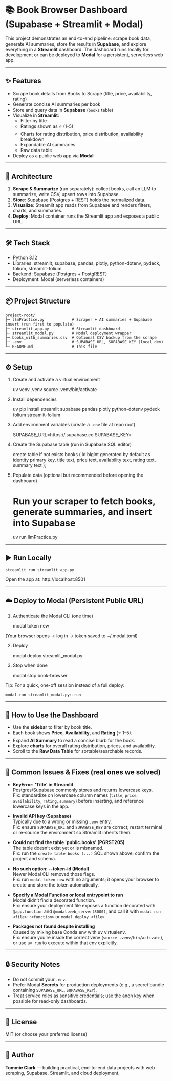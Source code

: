 # 📚 Book Browser Dashboard (Supabase + Streamlit + Modal)

This project demonstrates an end-to-end pipeline: scrape book data, generate AI summaries, store the results in **Supabase**, and explore everything in a **Streamlit** dashboard. The dashboard runs locally for development or can be deployed to **Modal** for a persistent, serverless web app.

---

## ✨ Features

- Scrape book details from Books to Scrape (title, price, availability, rating)
- Generate concise AI summaries per book
- Store and query data in **Supabase** (`books` table)
- Visualize in **Streamlit**:
  - Filter by title
  - Ratings shown as ⭐ (1–5)
  - Charts for rating distribution, price distribution, availability breakdown
  - Expandable AI summaries
  - Raw data table
- Deploy as a public web app via **Modal**

---

## 🧱 Architecture

1. **Scrape & Summarize** (run separately): collect books, call an LLM to summarize, write CSV, upsert rows into Supabase.
2. **Store**: Supabase (Postgres + REST) holds the normalized data.
3. **Visualize**: Streamlit app reads from Supabase and renders filters, charts, and summaries.
4. **Deploy**: Modal container runs the Streamlit app and exposes a public URL.

---

## 🛠 Tech Stack

- Python 3.12
- Libraries: streamlit, supabase, pandas, plotly, python-dotenv, pydeck, folium, streamlit-folium
- Backend: Supabase (Postgres + PostgREST)
- Deployment: Modal (serverless containers)

---

## 📦 Project Structure

    project-root/
    ├─ llmPractice.py            # Scraper + AI summaries + Supabase insert (run first to populate)
    ├─ streamlit_app.py          # Streamlit dashboard
    ├─ streamlit_modal.py        # Modal deployment wrapper
    ├─ books_with_summaries.csv  # Optional CSV backup from the scrape
    ├─ .env                      # SUPABASE_URL, SUPABASE_KEY (local dev)
    └─ README.md                 # This file

---

## ⚙️ Setup

1. Create and activate a virtual environment

   uv venv .venv
   source .venv/bin/activate

2. Install dependencies

   uv pip install streamlit supabase pandas plotly python-dotenv pydeck folium streamlit-folium

3. Add environment variables (create a `.env` file at repo root)

   SUPABASE_URL=https://<your-project-ref>.supabase.co
   SUPABASE_KEY=<your-anon-or-service-role-key>

4. Create the Supabase table (run in Supabase SQL editor)

   create table if not exists books (
   id bigint generated by default as identity primary key,
   title text,
   price text,
   availability text,
   rating text,
   summary text
   );

5. Populate data (optional but recommended before opening the dashboard)

   # Run your scraper to fetch books, generate summaries, and insert into Supabase

   uv run llmPractice.py

---

## ▶️ Run Locally

    streamlit run streamlit_app.py

Open the app at: http://localhost:8501

---

## ☁️ Deploy to Modal (Persistent Public URL)

1. Authenticate the Modal CLI (one time)

   modal token new

(Your browser opens → log in → token saved to ~/.modal.toml)

2. Deploy

   modal deploy streamlit_modal.py

3. Stop when done

   modal stop book-browser

Tip: For a quick, one-off session instead of a full deploy:

    modal run streamlit_modal.py::run

---

## 🧪 How to Use the Dashboard

- Use the **sidebar** to filter by book title.
- Each book shows **Price**, **Availability**, and **Rating** (⭐ 1–5).
- Expand **AI Summary** to read a concise blurb for the book.
- Explore **charts** for overall rating distribution, prices, and availability.
- Scroll to the **Raw Data Table** for sortable/searchable records.

---

## 🐛 Common Issues & Fixes (real ones we solved)

- **KeyError: 'Title' in Streamlit**  
  Postgres/Supabase commonly stores and returns lowercase keys.  
  Fix: standardize on lowercase column names (`title`, `price`, `availability`, `rating`, `summary`) before inserting, and reference lowercase keys in the app.

- **Invalid API key (Supabase)**  
  Typically due to a wrong or missing `.env` entry.  
  Fix: ensure `SUPABASE_URL` and `SUPABASE_KEY` are correct; restart terminal or re-source the environment so Streamlit inherits them.

- **Could not find the table 'public.books' (PGRST205)**  
  The table doesn’t exist yet or is misnamed.  
  Fix: run the `create table books (...)` SQL shown above; confirm the project and schema.

- **No such option: --token-id (Modal)**  
  Newer Modal CLI removed those flags.  
  Fix: run `modal token new` with no arguments; it opens your browser to create and store the token automatically.

- **Specify a Modal Function or local entrypoint to run**  
  Modal didn’t find a decorated function.  
  Fix: ensure your deployment file exposes a function decorated with `@app.function` and `@modal.web_server(8000)`, and call it with `modal run <file>::<function>` or `modal deploy <file>`.

- **Packages not found despite installing**  
  Caused by mixing base Conda env with uv virtualenv.  
  Fix: ensure you’re inside the correct venv (`source .venv/bin/activate`), or use `uv run` to execute within that env explicitly.

---

## 🔒 Security Notes

- Do not commit your `.env`.
- Prefer Modal **Secrets** for production deployments (e.g., a secret bundle containing `SUPABASE_URL`, `SUPABASE_KEY`).
- Treat service roles as sensitive credentials; use the anon key when possible for read-only dashboards.

---

## 📝 License

MIT (or choose your preferred license)

---

## 🙌 Author

**Tommie Clark** — building practical, end-to-end data projects with web scraping, Supabase, Streamlit, and cloud deployment.
